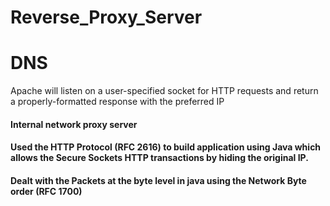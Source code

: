 # Reverse_Proxy_Server
# DNS
Apache will listen on a user-specified socket for HTTP requests and return a properly-formatted response with the preferred IP
#### Internal network proxy server
#### Used the HTTP Protocol (RFC 2616) to build application using Java which allows the Secure Sockets HTTP transactions by hiding the original IP.
#### Dealt with the Packets at the byte level in java using the Network Byte order (RFC 1700)
